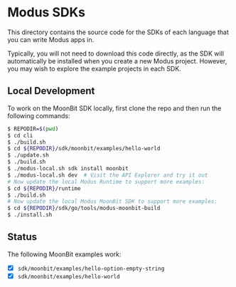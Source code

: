 # Modus SDKs

This directory contains the source code for the SDKs of each language that you can write Modus apps
in.

Typically, you will not need to download this code directly, as the SDK will automatically be
installed when you create a new Modus project. However, you may wish to explore the example projects
in each SDK.

## Local Development

To work on the MoonBit SDK locally, first clone the repo and then run the following commands:

```bash
$ REPODIR=$(pwd)
$ cd cli
$ ./build.sh
$ cd ${REPODIR}/sdk/moonbit/examples/hello-world
$ ./update.sh
$ ./build.sh
$ ./modus-local.sh sdk install moonbit
$ ./modus-local.sh dev  # Visit the API Explorer and try it out
# Now update the local Modus Runtime to support more examples:
$ cd ${REPODIR}/runtime
$ ./build.sh
# Now update the local Modus MoonBit SDK to support more examples:
$ cd ${REPODIR}/sdk/go/tools/modus-moonbit-build
$ ./install.sh
```

## Status

The following MoonBit examples work:

-[x] `sdk/moonbit/examples/hello-option-empty-string`
-[x] `sdk/moonbit/examples/hello-world`
